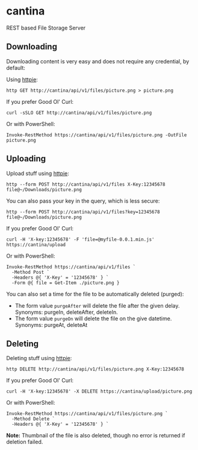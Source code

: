# cantina
REST based File Storage Server

## Downloading

Downloading content is very easy and does not require any credential, by default:

Using [httpie](https://httpie.io):
```console
http GET http://cantina/api/v1/files/picture.png > picture.png
```

If you prefer Good Ol' Curl:
```console
curl -sSLO GET http://cantina/api/v1/files/picture.png
```

Or with PowerShell:
```posh
Invoke-RestMethod https://cantina/api/v1/files/picture.png -OutFile picture.png
```

## Uploading

Upload stuff using [httpie](https://httpie.io):

```console
http --form POST http://cantina/api/v1/files X-Key:12345678 file@~/Downloads/picture.png
```

You can also pass your key in the query, which is less secure:
```console
http --form POST http://cantina/api/v1/files?key=12345678 file@~/Downloads/picture.png
```

If you prefer Good Ol' Curl:
```console
curl -H 'X-key:12345678' -F 'file=@myfile-0.0.1.min.js' https://cantina/upload
```

Or with PowerShell:
```posh
Invoke-RestMethod https://cantina/api/v1/files `
  -Method Post `
  -Headers @{ 'X-Key' = '12345678' } `
  -Form @{ file = Get-Item ./picture.png }
```

You can also set a time for the file to be automatically deleted (purged):

- The form value `purgeAfter` will delete the file after the given delay.  
  Synonyms: purgeIn, deleteAfter, deleteIn.
- The form value `purgeOn` will delete the file on the give datetime.  
  Synonyms: purgeAt, deleteAt


## Deleting

Deleting stuff using [httpie](https://httpie.io):

```console
http DELETE http://cantina/api/v1/files/picture.png X-Key:12345678
```

If you prefer Good Ol' Curl:
```console
curl -H 'X-key:12345678' -X DELETE https://cantina/upload/picture.png
```

Or with PowerShell:
```posh
Invoke-RestMethod https://cantina/api/v1/files/picture.png `
  -Method Delete `
  -Headers @{ 'X-Key' = '12345678' } `
```

**Note:** Thumbnail of the file is also deleted, though no error is returned if deletion failed.